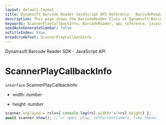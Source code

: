 ```yaml
---
layout: default-layout
title: Dynamsoft Barcode Reader JavaScript API Reference - BarcodeReader
description: This page shows the BarcodeReader Class of Dynamsoft Barcode Reader JavaScript SDK.
keywords: ScannerPlayCallbackInfo, BarcodeReader, api reference, javascript, js
needAutoGenerateSidebar: false
noTitleIndex: true
breadcrumbText: ScannerPlayCallbackInfo
---
```


Dynamsoft Barcode Reader SDK - JavaScript API
# ScannerPlayCallbackInfo

`interface` ScannerPlayCallbackInfo

* width: *number*

* height: *number*

```js
scanner.onplayed = rsl=>{ console.log(rsl.width+'x'+rsl.height) };
await scanner.show(); // or open, play, setCurrentCamera, like these.
```
